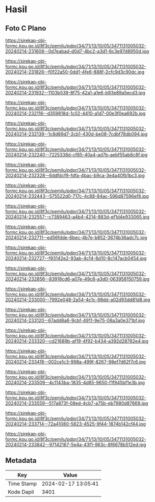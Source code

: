 # Hasil

## Foto C Plano

https://sirekap-obj-formc.kpu.go.id/8f3c/pemilu/pdpr/34/71/13/10/05/3471131005032-20240214-231608--0d7eabad-d0d7-4bc2-a3d1-6c3e97d8950d.jpg

https://sirekap-obj-formc.kpu.go.id/8f3c/pemilu/pdpr/34/71/13/10/05/3471131005032-20240214-231826--f0f22a50-0dd1-4fe6-888f-2cfc9d3c90dc.jpg

https://sirekap-obj-formc.kpu.go.id/8f3c/pemilu/pdpr/34/71/13/10/05/3471131005032-20240214-231932--1103b539-8f75-42a1-a1e6-b93e89a5ecd3.jpg

https://sirekap-obj-formc.kpu.go.id/8f3c/pemilu/pdpr/34/71/13/10/05/3471131005032-20240214-232116--d359818d-1c02-4410-a1d7-00e3f0ea692b.jpg

https://sirekap-obj-formc.kpu.go.id/8f3c/pemilu/pdpr/34/71/13/10/05/3471131005032-20240214-232139--1c8d69d7-2cb1-430d-be08-7cdbf78db094.jpg

https://sirekap-obj-formc.kpu.go.id/8f3c/pemilu/pdpr/34/71/13/10/05/3471131005032-20240214-232240--7225338d-cf85-40a4-ad7b-aebf55ab8c8f.jpg

https://sirekap-obj-formc.kpu.go.id/8f3c/pemilu/pdpr/34/71/13/10/05/3471131005032-20240214-232328--6ddfdcf9-fdfa-4bac-b9ca-3e4a40fb1bc3.jpg

https://sirekap-obj-formc.kpu.go.id/8f3c/pemilu/pdpr/34/71/13/10/05/3471131005032-20240214-232443--575522d0-717c-4c88-84ac-596d87596ef8.jpg

https://sirekap-obj-formc.kpu.go.id/8f3c/pemilu/pdpr/34/71/13/10/05/3471131005032-20240214-232557--c7389463-a4b4-4214-883d-ef1d4e933065.jpg

https://sirekap-obj-formc.kpu.go.id/8f3c/pemilu/pdpr/34/71/13/10/05/3471131005032-20240214-232711--ed56fdde-6bec-4b7e-b852-3674b36adc7c.jpg

https://sirekap-obj-formc.kpu.go.id/8f3c/pemilu/pdpr/34/71/13/10/05/3471131005032-20240214-232727--f93142e2-93ab-4c14-8d10-8c147acb0454.jpg

https://sirekap-obj-formc.kpu.go.id/8f3c/pemilu/pdpr/34/71/13/10/05/3471131005032-20240214-232856--83918cd6-a07e-49c8-a3d0-063958150759.jpg

https://sirekap-obj-formc.kpu.go.id/8f3c/pemilu/pdpr/34/71/13/10/05/3471131005032-20240214-233000--7992e048-2a54-4c1c-98dd-a02d93dd81d8.jpg

https://sirekap-obj-formc.kpu.go.id/8f3c/pemilu/pdpr/34/71/13/10/05/3471131005032-20240214-233120--67add8a6-9cbf-4911-9e75-08a3a0e371bf.jpg

https://sirekap-obj-formc.kpu.go.id/8f3c/pemilu/pdpr/34/71/13/10/05/3471131005032-20240214-233320--cd21689b-af19-4f92-b434-a392d28782e4.jpg

https://sirekap-obj-formc.kpu.go.id/8f3c/pemilu/pdpr/34/71/13/10/05/3471131005032-20240214-233418--002ce1c3-998a-499f-8267-98ef7d62f7c6.jpg

https://sirekap-obj-formc.kpu.go.id/8f3c/pemilu/pdpr/34/71/13/10/05/3471131005032-20240214-233509--4c1143ba-1835-4d85-9650-f1f945bf1e3b.jpg

https://sirekap-obj-formc.kpu.go.id/8f3c/pemilu/pdpr/34/71/13/10/05/3471131005032-20240214-233559--517a873f-08ed-4cb7-a75b-eb7980d87669.jpg

https://sirekap-obj-formc.kpu.go.id/8f3c/pemilu/pdpr/34/71/13/10/05/3471131005032-20240214-233714--72a41080-5823-4525-9f44-1874b142cf44.jpg

https://sirekap-obj-formc.kpu.go.id/8f3c/pemilu/pdpr/34/71/13/10/05/3471131005032-20240214-233842--97142167-5e4a-43f1-963c-8f6678b512ed.jpg


## Metadata

| Key        | Value               |
| ---------- | ------------------- |
| Time Stamp | 2024-02-17 13:05:41 |
| Kode Dapil | 3401                |



